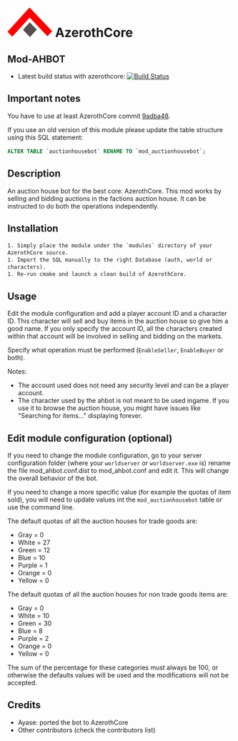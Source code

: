 # ![logo](https://raw.githubusercontent.com/azerothcore/azerothcore.github.io/master/images/logo-github.png) AzerothCore
## Mod-AHBOT
- Latest build status with azerothcore: [![Build Status](https://github.com/azerothcore/mod-ah-bot/workflows/core-build/badge.svg?branch=master&event=push)](https://github.com/azerothcore/mod-ah-bot)


## Important notes

You have to use at least AzerothCore commit [9adba48](https://github.com/azerothcore/azerothcore-wotlk/commit/9adba482c236f1087d66a672e97a99f763ba74b3).

If you use an old version of this module please update the table structure using this SQL statement:

```sql
ALTER TABLE `auctionhousebot` RENAME TO `mod_auctionhousebot`;
```

## Description

An auction house bot for the best core: AzerothCore.
This mod works by selling and bidding auctions in the factions auction house. It can be instructed to do both the operations independently.

## Installation

```
1. Simply place the module under the `modules` directory of your AzerothCore source.
1. Import the SQL manually to the right Database (auth, world or characters).
1. Re-run cmake and launch a clean build of AzerothCore.
```

## Usage

Edit the module configuration and add a player account ID and a character ID.
This character will sell and buy items in the auction house so give him a good name.
If you only specify the account ID, all the characters created within that account will be involved in selling and bidding on the markets.

Specify what operation must be performed (`EnableSeller`, `EnableBuyer` or both).

Notes:
- The account used does not need any security level and can be a player account.
- The character used by the ahbot is not meant to be used ingame. If you use it to browse the auction house, you might have issues like "Searching for items..." displaying forever.

## Edit module configuration (optional)

If you need to change the module configuration, go to your server configuration folder (where your `worldserver` or `worldserver.exe` is)
rename the file mod_ahbot.conf.dist to mod_ahbot.conf and edit it. This will change the overall behavior of the bot.

If you need to change a more specific value (for example the quotas of item sold), you will need to update values int the `mod_auctionhousebot` table or use the command line.

The default quotas of all the auction houses for trade goods are:
- Gray = 0
- White = 27
- Green = 12
- Blue = 10
- Purple = 1
- Orange = 0
- Yellow = 0

The default quotas of all the auction houses for non trade goods items are:
- Gray = 0
- White = 10
- Green = 30
- Blue = 8
- Purple = 2
- Orange = 0
- Yellow = 0

The sum of the percentage for these categories must always be 100, or otherwise the defaults values will be used and the modifications will not be accepted.

## Credits

- Ayase: ported the bot to AzerothCore
- Other contributors (check the contributors list)
